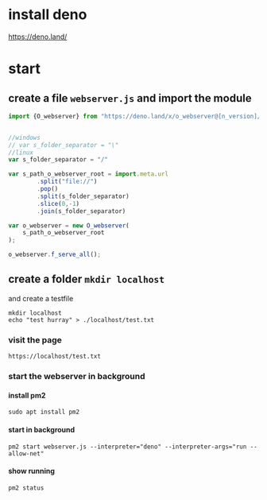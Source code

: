 # install deno 
https://deno.land/

# start  

## create a file `webserver.js` and import the module
```javascript
import {O_webserver} from "https://deno.land/x/o_webserver@[n_version]/O_webserver.module.js"


//windows
// var s_folder_separator = "\"
//linux
var s_folder_separator = "/"

var s_path_o_webserver_root = import.meta.url
        .split("file://")
        .pop()
        .split(s_folder_separator)
        .slice(0,-1)
        .join(s_folder_separator)

var o_webserver = new O_webserver(
    s_path_o_webserver_root
);

o_webserver.f_serve_all();

```
## create a folder `mkdir localhost`
and create a testfile 
```
mkdir localhost
echo "test hurray" > ./localhost/test.txt
```
### visit the page 
```
https://localhost/test.txt
```
### start the webserver in background
####  install pm2 
```
sudo apt install pm2
```
#### start in background
```
pm2 start webserver.js --interpreter="deno" --interpreter-args="run --allow-net" 
```

#### show running 
```
pm2 status
```


